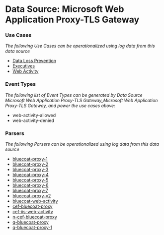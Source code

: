 Data Source: Microsoft Web Application Proxy-TLS Gateway
========================================================

### Use Cases

_The following Use Cases can be operationalized using log data from this data source_

* [Data Loss Prevention](usecase_data_loss_prevention.md)
* [Executives](usecase_executives.md)
* [Web Activity](usecase_web_activity.md)


### Event Types

_The following list of Event Types can be generated by Data Source Microsoft Web Application Proxy-TLS Gateway_Microsoft Web Application Proxy-TLS Gateway, and power the use cases above:_

- web-activity-allowed
- web-activity-denied


### Parsers

_The following Parsers can be operationalized using log data from this data source_

* [bluecoat-proxy-1](parserContent_bluecoat-proxy-1.md)
* [bluecoat-proxy-2](parserContent_bluecoat-proxy-2.md)
* [bluecoat-proxy-3](parserContent_bluecoat-proxy-3.md)
* [bluecoat-proxy-4](parserContent_bluecoat-proxy-4.md)
* [bluecoat-proxy-5](parserContent_bluecoat-proxy-5.md)
* [bluecoat-proxy-6](parserContent_bluecoat-proxy-6.md)
* [bluecoat-proxy-7](parserContent_bluecoat-proxy-7.md)
* [bluecoat-proxy-v2](parserContent_bluecoat-proxy-v2.md)
* [bluecoat-web-activity](parserContent_bluecoat-web-activity.md)
* [cef-bluecoat-proxy](parserContent_cef-bluecoat-proxy.md)
* [cef-iis-web-activity](parserContent_cef-iis-web-activity.md)
* [n-cef-bluecoat-proxy](parserContent_n-cef-bluecoat-proxy.md)
* [q-bluecoat-proxy](parserContent_q-bluecoat-proxy.md)
* [q-bluecoat-proxy-1](parserContent_q-bluecoat-proxy-1.md)
